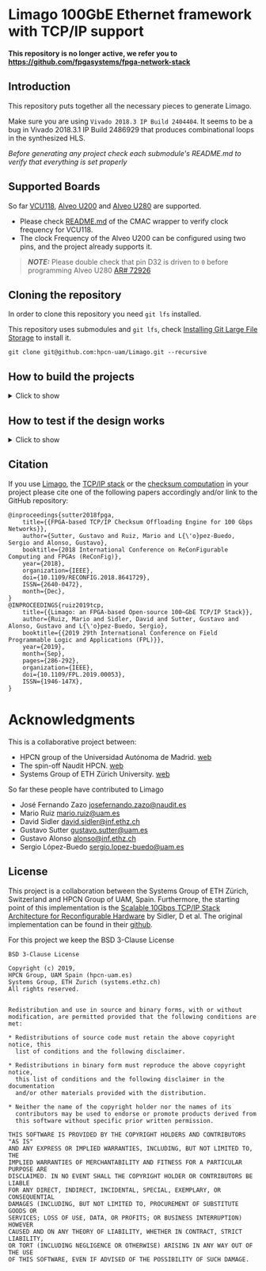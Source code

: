# Limago 100GbE Ethernet framework with TCP/IP support

**This repository is no longer active, we refer you to https://github.com/fpgasystems/fpga-network-stack**

## Introduction

This repository puts together all the necessary pieces to generate Limago.

Make sure you are using `Vivado 2018.3 IP Build 2404404`. It seems to be a bug in Vivado 2018.3.1 IP Build 2486929 that produces combinational loops in the synthesized HLS. 

*Before generating any project check each submodule's README.md to verify that everything is set properly*

## Supported Boards

So far [VCU118](https://www.xilinx.com/products/boards-and-kits/vcu118.html#hardware), [Alveo U200](https://www.xilinx.com/products/boards-and-kits/alveo/u200.html#specifications) and [Alveo U280](https://www.xilinx.com/products/boards-and-kits/alveo/u280.html#specifications) are supported. 

- Please check [README.md](submodules/cmac/README.md) of the CMAC wrapper to verify clock frequency for VCU118.
- The clock Frequency of the Alveo U200 can be configured using two pins, and the project already supports it.
> **_NOTE:_**  Please double check that pin D32 is driven to `0` before programming Alveo U280 [AR# 72926](https://www.xilinx.com/support/answers/72926.html)

## Cloning the repository

In order to clone this repository you need `git lfs` installed. 

This repository uses submodules and `git lfs`, check [Installing Git Large File Storage](https://help.github.com/en/articles/installing-git-large-file-storage) to install it.

```
git clone git@github.com:hpcn-uam/Limago.git --recursive
```

## How to build the projects

<details>
<summary>Click to show</summary>

The process is fully automated.

1. The first part consist on generating the necessary IP-Cores
    
    ```sh
    make ips
    ```

1. Generate Vivado Project.

    a. Check available projects
    ```sh
    make help
    ```

    b. Create Project
    ```sh
    make create_prj_vcu118-fns-single-toe-iperf
    ```

    Once the project is create you can open it. The projects are created under the folder `projects/<project_name>`

    For instance, you can open the project with Vivado:

    ```sh
    vivado projects/vcu118-fns-single-toe-iperf/vcu118-fns-single-toe-iperf.xpr
    ```

1. Implement a project 

    You can either launch it manually from the GUI or using the following command:

    ```sh
    make implement_prj_vcu118-fns-single-toe-iperf
    ```

    *It is suggested to close the GUI when launching this command.*

</details>

## How to test if the design works

<details>
<summary>Click to show</summary>

### Check Physical Link

Once the FPGA has been programmed you can check if the link is up using the VIO (vio\_cmac\_synq\_0) within `Interfaces` hierarchy , the signal `cmac_sync_0_cmac_aligned_sync` must value '1'. 

![vioLink](images/vioLink.jpg)
 
If the board is attached through PCIe, the link can be checked using the `cmac_stats` program within the [Software](Software/) folder. In order to perform this, after programming the FPGA a host reboot is mandatory so as to enumerate the PCIe devices to detect the XDMA (PCIe rescan has not been tested). Check [README.md](Software/README.md) to download and install the driver. Execute `cmac_stats` and you will get the stats of the CMAC and the Tx and Rx status.

![cmacStats](images/cmacStats.jpg)

### Check Network Link

By default Limago IP address is 192.168.0.5, network mask 255.255.255.0 and its MAC address is 00:0a:35:02:9d:e5

Once you have configured your HOST with a proper IP address in the same subnetwork as Limago you can use `arping` and `ping` to reach Limago.

```sh
arping -I <interface_name> 192.168.0.5
ping 192.168.0.5
```

![arping](images/arping.png)

![ping](images/ping.png)

### Check application

#### Echo application

This section describes how to test the echo application, valid for the project(s): `vcu118-fns-single-toe-echo` 

In this case the Limago only echoes the payload of the connection to the port 15000, therefore you can use `telnet` or `ncat` to test it.

![echoing](images/echo.gif)

#### Iperf2 application

This section describes how to test the `iperf` (version 2) application, valid for the project(s): `vcu118-fns-single-toe-iperf` and `alveou200-fns-single-toe-iperf`

In this case, the FPGA can work both as a client and as a server. Make sure that you have installed `iperf` (version 2) in the server machine.

- FPGA as a server, which means the FPGA just gets data. By default the FPGA is listening to the range of ports between 5000 to 5063, therefore you can target any of those ports. Run the following code in the server with the NIC connected to Limago.

```sh
iperf -c 192.168.0.5 -t 10 -i 1 -p 5011 --mss 1408 -e
```

![hwServer](images/iperfClient.png)

- FPGA as a client, which means Limago opens the TCP connection and sends the data. Therefore, the HOST machine needs to communicate with Limago using the XDMA driver. Run the following code in the HOST machine attached to the FPGA: 

First of all, the server machine must run `iperf` (version 2) a as server `iperf -s -i 1`. After that, you you can run the iperf application from the FPGA as a client.

```sh
sudo ./bin/hw_iperf2 -c <server_ip_address> -t 10 -p 5001 -e
```

![hwClient](images/iperfServer.png)

</details>

## Citation
If you use [Limago](https://ieeexplore.ieee.org/document/8891991), the [TCP/IP stack](https://github.com/hpcn-uam/100G-fpga-network-stack-core) or the [checksum computation](https://github.com/hpcn-uam/efficient_checksum-offload-engine) in your project please cite one of the following papers accordingly and/or link to the GitHub repository:

```
@inproceedings{sutter2018fpga,
    title={{FPGA-based TCP/IP Checksum Offloading Engine for 100 Gbps Networks}},
    author={Sutter, Gustavo and Ruiz, Mario and L{\'o}pez-Buedo, Sergio and Alonso, Gustavo},
    booktitle={2018 International Conference on ReConFigurable Computing and FPGAs (ReConFig)},
    year={2018},
    organization={IEEE},
    doi={10.1109/RECONFIG.2018.8641729},
    ISSN={2640-0472},
    month={Dec},
}
@INPROCEEDINGS{ruiz2019tcp, 
    title={{Limago: an FPGA-based Open-source 100~GbE TCP/IP Stack}}, 
    author={Ruiz, Mario and Sidler, David and Sutter, Gustavo and Alonso, Gustavo and L{\'o}pez-Buedo, Sergio},
    booktitle={{2019 29th International Conference on Field Programmable Logic and Applications (FPL)}}, 
    year={2019},
    month={Sep},
    pages={286-292}, 
    organization={IEEE},
    doi={10.1109/FPL.2019.00053},
    ISSN={1946-147X}, 
}
```

# Acknowledgments

This is a collaborative project between: 
- HPCN group of the  Universidad Autónoma de Madrid. [web](http://www.hpcn-uam.es/)
- The spin-off Naudit HPCN. [web](http://www.naudit.es/en/)
- Systems Group of ETH Zürich University. [web](https://www.systems.ethz.ch/)

So far these people have contributed to Limago
- José Fernando Zazo josefernando.zazo@naudit.es
- Mario Ruiz mario.ruiz@uam.es
- David Sidler david.sidler@inf.ethz.ch
- Gustavo Sutter gustavo.sutter@uam.es
- Gustavo Alonso alonso@inf.ethz.ch
- Sergio López-Buedo sergio.lopez-buedo@uam.es

## License

This project is a collaboration between the Systems Group of ETH Zürich, Switzerland and HPCN Group of UAM, Spain. Furthermore, the starting point of this implementation is the [Scalable 10Gbps TCP/IP Stack Architecture for Reconfigurable Hardware](https://ieeexplore.ieee.org/abstract/document/7160037) by Sidler, D et al. The original implementation can be found in their [github](https://github.com/fpgasystems/fpga-network-stack).

For this project we keep the BSD 3-Clause License

```
BSD 3-Clause License

Copyright (c) 2019, 
HPCN Group, UAM Spain (hpcn-uam.es)
Systems Group, ETH Zurich (systems.ethz.ch)
All rights reserved.


Redistribution and use in source and binary forms, with or without
modification, are permitted provided that the following conditions are met:

* Redistributions of source code must retain the above copyright notice, this
  list of conditions and the following disclaimer.

* Redistributions in binary form must reproduce the above copyright notice,
  this list of conditions and the following disclaimer in the documentation
  and/or other materials provided with the distribution.

* Neither the name of the copyright holder nor the names of its
  contributors may be used to endorse or promote products derived from
  this software without specific prior written permission.

THIS SOFTWARE IS PROVIDED BY THE COPYRIGHT HOLDERS AND CONTRIBUTORS "AS IS"
AND ANY EXPRESS OR IMPLIED WARRANTIES, INCLUDING, BUT NOT LIMITED TO, THE
IMPLIED WARRANTIES OF MERCHANTABILITY AND FITNESS FOR A PARTICULAR PURPOSE ARE
DISCLAIMED. IN NO EVENT SHALL THE COPYRIGHT HOLDER OR CONTRIBUTORS BE LIABLE
FOR ANY DIRECT, INDIRECT, INCIDENTAL, SPECIAL, EXEMPLARY, OR CONSEQUENTIAL
DAMAGES (INCLUDING, BUT NOT LIMITED TO, PROCUREMENT OF SUBSTITUTE GOODS OR
SERVICES; LOSS OF USE, DATA, OR PROFITS; OR BUSINESS INTERRUPTION) HOWEVER
CAUSED AND ON ANY THEORY OF LIABILITY, WHETHER IN CONTRACT, STRICT LIABILITY,
OR TORT (INCLUDING NEGLIGENCE OR OTHERWISE) ARISING IN ANY WAY OUT OF THE USE
OF THIS SOFTWARE, EVEN IF ADVISED OF THE POSSIBILITY OF SUCH DAMAGE.
```